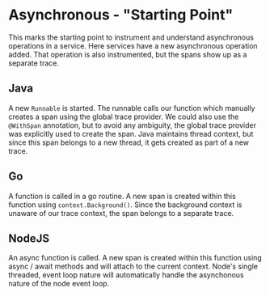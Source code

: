 # Asynchronous - "Starting Point"

This marks the starting point to instrument and understand asynchronous operations in a service. Here services have a new
asynchronous operation added. That operation is also instrumented, but the spans show up as a separate trace.

## Java

A new `Runnable` is started. The runnable calls our function which manually creates a span using the global trace provider. 
We could also use the `@WithSpan` annotation, but to avoid any ambiguity, the global trace provider was explicitly
used to create the span. Java maintains thread context, but since this span belongs to a new thread, it gets created as 
part of a new trace.

## Go

A function is called in a go routine. A new span is created within this function using `context.Background()`. Since the 
background context is unaware of our trace context, the span belongs to a separate trace.

## NodeJS

An async function is called. A new span is created within this function using async / await methods and will attach to the current context.  Node's single threaded, event loop nature will automatically handle the asynchonous nature of the node event loop.